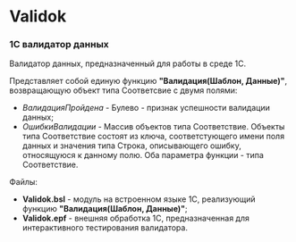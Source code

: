 # Validok
### 1С валидатор данных

Валидатор данных, предназначенный для работы в среде 1С.

Представляет собой единую функцию **"Валидация(Шаблон, Данные)"**, возвращающую объект типа Соответсвие с двумя полями:
- *ВалидацияПройдена* - Булево - признак успешности валидации данных;
- *ОшибкиВалидации* - Массив объектов типа Соответствие. Объекты типа Соответствие состоят из ключа, соответстующего имени поля данных и значения типа Строка, описывающего ошибку, относящуюся к данному полю.
Оба параметра функции - типа Соответствие.

Файлы:
- **Validok.bsl** - модуль на встроенном языке 1С, реализующий функцию **"Валидация(Шаблон, Данные)"**;
- **Validok.epf** - внешняя обработка 1С, предназначенная для интерактивного тестирования валидатора.

